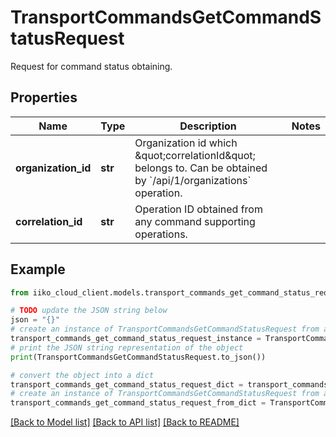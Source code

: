 # TransportCommandsGetCommandStatusRequest

Request for command status obtaining.

## Properties

Name | Type | Description | Notes
------------ | ------------- | ------------- | -------------
**organization_id** | **str** | Organization id which \&quot;correlationId\&quot; belongs to.                Can be obtained by &#x60;/api/1/organizations&#x60; operation. | 
**correlation_id** | **str** | Operation ID obtained from any command supporting operations. | 

## Example

```python
from iiko_cloud_client.models.transport_commands_get_command_status_request import TransportCommandsGetCommandStatusRequest

# TODO update the JSON string below
json = "{}"
# create an instance of TransportCommandsGetCommandStatusRequest from a JSON string
transport_commands_get_command_status_request_instance = TransportCommandsGetCommandStatusRequest.from_json(json)
# print the JSON string representation of the object
print(TransportCommandsGetCommandStatusRequest.to_json())

# convert the object into a dict
transport_commands_get_command_status_request_dict = transport_commands_get_command_status_request_instance.to_dict()
# create an instance of TransportCommandsGetCommandStatusRequest from a dict
transport_commands_get_command_status_request_from_dict = TransportCommandsGetCommandStatusRequest.from_dict(transport_commands_get_command_status_request_dict)
```
[[Back to Model list]](../README.md#documentation-for-models) [[Back to API list]](../README.md#documentation-for-api-endpoints) [[Back to README]](../README.md)


